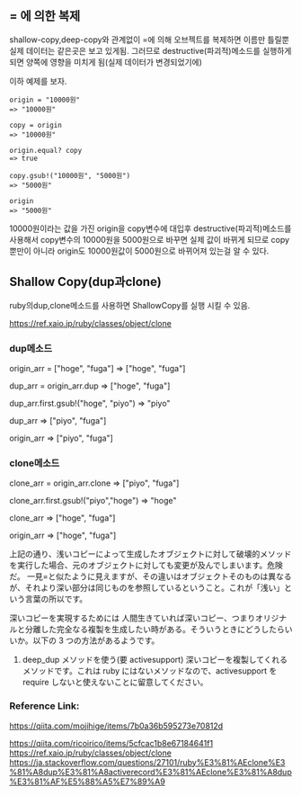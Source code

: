 ## = 에 의한 복제

shallow-copy,deep-copy와 관계없이 =에 의해 오브젝트를 복제하면 이름만 틀릴뿐 실제 데이터는 같은곳은 보고 있게됨.
그러므로 destructive(파괴적)메소드를 실행하게 되면 양쪽에 영향을 미치게 됨(실제 데이터가 변경되었기에)

이하 예제를 보자.

```
origin = "10000원"
=> "10000원"

copy = origin
=> "10000원"

origin.equal? copy
=> true

copy.gsub!("10000원", "5000원")
=> "5000원"

origin
=> "5000원"
```

10000원이라는 값을 가진 origin을 copy변수에 대입후
destructive(파괴적)메소드를 사용해서 copy변수의 10000원을 5000원으로 바꾸면
실제 값이 바뀌게 되므로
copy뿐만이 아니라 origin도 10000원값이 5000원으로 바뀌어져 있는걸 알 수 있다.

## Shallow Copy(dup과clone)

ruby의dup,clone메소드를 사용하면 ShallowCopy를 실행 시킬 수 있음.

https://ref.xaio.jp/ruby/classes/object/clone

### dup메소드

origin_arr = ["hoge", "fuga"]
=> ["hoge", "fuga"]

dup_arr = origin_arr.dup
=> ["hoge", "fuga"]

dup_arr.first.gsub!("hoge", "piyo")
=> "piyo"

dup_arr
=> ["piyo", "fuga"]

origin_arr
=> ["piyo", "fuga"]

### clone메소드

clone_arr = origin_arr.clone
=> ["piyo", "fuga"]

clone_arr.first.gsub!("piyo","hoge")
=> "hoge"

clone_arr
=> ["hoge", "fuga"]

origin_arr
=> ["hoge", "fuga"]

上記の通り、浅いコピーによって生成したオブジェクトに対して破壊的メソッドを実行した場合、元のオブジェクトに対しても変更が及んでしまいます。危険だ。
一見=と似たように見えますが、その違いはオブジェクトそのものは異なるが、それより深い部分は同じものを参照しているということ。これが「浅い」という言葉の所以です。

深いコピーを実現するためには
人間生きていれば深いコピー、つまりオリジナルと分離した完全なる複製を生成したい時がある。そういうときにどうしたらいいか。以下の 3 つの方法があるようです。

1. deep_dup メソッドを使う(要 activesupport)
   深いコピーを複製してくれるメソッドです。これは ruby にはないメソッドなので、activesupport を require しないと使えないことに留意してください。

### Reference Link:

https://qiita.com/mojihige/items/7b0a36b595273e70812d

https://qiita.com/ricoirico/items/5cfcac1b8e67184641f1
https://ref.xaio.jp/ruby/classes/object/clone
https://ja.stackoverflow.com/questions/27101/ruby%E3%81%AEclone%E3%81%A8dup%E3%81%A8activerecord%E3%81%AEclone%E3%81%A8dup%E3%81%AF%E5%88%A5%E7%89%A9
